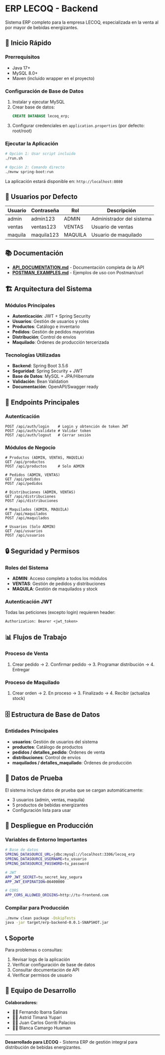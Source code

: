 # ERP LECOQ - Backend

Sistema ERP completo para la empresa LECOQ, especializada en la venta al por mayor de bebidas energizantes.

## 🚀 Inicio Rápido

### Prerrequisitos
- Java 17+
- MySQL 8.0+
- Maven (incluido wrapper en el proyecto)

### Configuración de Base de Datos
1. Instalar y ejecutar MySQL
2. Crear base de datos:
   ```sql
   CREATE DATABASE lecoq_erp;
   ```
3. Configurar credenciales en `application.properties` (por defecto: root/root)

### Ejecutar la Aplicación
```bash
# Opción 1: Usar script incluido
./run.sh

# Opción 2: Comando directo
./mvnw spring-boot:run
```

La aplicación estará disponible en: `http://localhost:8080`

## 👥 Usuarios por Defecto

| Usuario | Contraseña | Rol | Descripción |
|---------|------------|-----|-------------|
| admin | admin123 | ADMIN | Administrador del sistema |
| ventas | ventas123 | VENTAS | Usuario de ventas |
| maquila | maquila123 | MAQUILA | Usuario de maquilado |

## 📚 Documentación

- **[API_DOCUMENTATION.md](API_DOCUMENTATION.md)** - Documentación completa de la API
- **[POSTMAN_EXAMPLES.md](POSTMAN_EXAMPLES.md)** - Ejemplos de uso con Postman/curl

## 🏗️ Arquitectura del Sistema

### Módulos Principales
- **Autenticación**: JWT + Spring Security
- **Usuarios**: Gestión de usuarios y roles
- **Productos**: Catálogo e inventario
- **Pedidos**: Gestión de pedidos mayoristas
- **Distribución**: Control de envíos
- **Maquilado**: Órdenes de producción tercerizada

### Tecnologías Utilizadas
- **Backend**: Spring Boot 3.5.6
- **Seguridad**: Spring Security + JWT
- **Base de Datos**: MySQL + JPA/Hibernate
- **Validación**: Bean Validation
- **Documentación**: OpenAPI/Swagger ready

## 🔧 Endpoints Principales

### Autenticación
```http
POST /api/auth/login    # Login y obtención de token JWT
POST /api/auth/validate # Validar token
POST /api/auth/logout   # Cerrar sesión
```

### Módulos de Negocio
```http
# Productos (ADMIN, VENTAS, MAQUILA)
GET /api/productos
POST /api/productos     # Solo ADMIN

# Pedidos (ADMIN, VENTAS)
GET /api/pedidos
POST /api/pedidos

# Distribuciones (ADMIN, VENTAS)
GET /api/distribuciones
POST /api/distribuciones

# Maquilados (ADMIN, MAQUILA)
GET /api/maquilados
POST /api/maquilados

# Usuarios (Solo ADMIN)
GET /api/usuarios
POST /api/usuarios
```

## 🔒 Seguridad y Permisos

### Roles del Sistema
- **ADMIN**: Acceso completo a todos los módulos
- **VENTAS**: Gestión de pedidos y distribuciones
- **MAQUILA**: Gestión de maquilados y stock

### Autenticación JWT
Todas las peticiones (excepto login) requieren header:
```
Authorization: Bearer <jwt_token>
```

## 📊 Flujos de Trabajo

### Proceso de Venta
1. Crear pedido → 2. Confirmar pedido → 3. Programar distribución → 4. Entregar

### Proceso de Maquilado
1. Crear orden → 2. En proceso → 3. Finalizado → 4. Recibir (actualiza stock)

## 🗄️ Estructura de Base de Datos

### Entidades Principales
- **usuarios**: Gestión de usuarios del sistema
- **productos**: Catálogo de productos
- **pedidos / detalles_pedido**: Órdenes de venta
- **distribuciones**: Control de envíos
- **maquilados / detalles_maquilado**: Órdenes de producción

## 🧪 Datos de Prueba

El sistema incluye datos de prueba que se cargan automáticamente:
- 3 usuarios (admin, ventas, maquila)
- 5 productos de bebidas energizantes
- Configuración lista para usar

## 🚀 Despliegue en Producción

### Variables de Entorno Importantes
```bash
# Base de datos
SPRING_DATASOURCE_URL=jdbc:mysql://localhost:3306/lecoq_erp
SPRING_DATASOURCE_USERNAME=tu_usuario
SPRING_DATASOURCE_PASSWORD=tu_password

# JWT
APP_JWT_SECRET=tu_secret_key_segura
APP_JWT_EXPIRATION=86400000

# CORS
APP_CORS_ALLOWED_ORIGINS=http://tu-frontend.com
```

### Compilar para Producción
```bash
./mvnw clean package -DskipTests
java -jar target/erp-backend-0.0.1-SNAPSHOT.jar
```

## 📞 Soporte

Para problemas o consultas:
1. Revisar logs de la aplicación
2. Verificar configuración de base de datos
3. Consultar documentación de API
4. Verificar permisos de usuario

## 👥 Equipo de Desarrollo

**Colaboradores:**
- 👨‍💻 Fernando Ibarra Salinas
- 👩‍💻 Astrid Timaná Yupari
- 👨‍💻 Juan Carlos Gorriti Palacios  
- 👩‍💻 Blanca Camargo Huaman

---

**Desarrollado para LECOQ** - Sistema ERP de gestión integral para distribución de bebidas energizantes.
